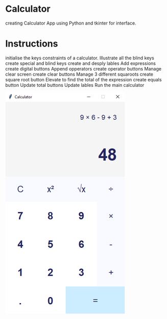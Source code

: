 # Calculator
creating Calculator App using Python and tkinter for interface.

# Instructions
initialise the keys constraints of a calculator.
Illustrate all the blind keys
create special and blind keys
create and desply lables
Add expressions
create digital buttons
Append opperators
create operator buttons
Manage clear screen
create clear buttons
Manage 3 different squaroots
create square root button
Elevate to find the total of the expression
create equals button
Update total buttons
Update lables
Run the main calculator



![Calculator App](calculator.png)



